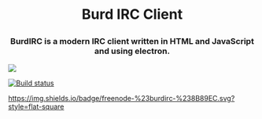 <h1 align="center">
 
  Burd IRC Client
  
</h1>

<h3 align="center">
 BurdIRC is a modern IRC client written in HTML and JavaScript and using electron.
</h3>

<p align="center>
          <a href="irc://chat.freenode.net/burdirc"><img
            src="https://img.shields.io/badge/freenode-%23burdirc-%238B89EC.svg?style=flat-square"></a>
          
 
 </p>



[![Build status](https://ci.appveyor.com/api/projects/status/q0h13y72oanfkbjj/branch/master?svg=true)](https://ci.appveyor.com/project/BurdIRC/burd/branch/master)

https://img.shields.io/badge/freenode-%23burdirc-%238B89EC.svg?style=flat-square
